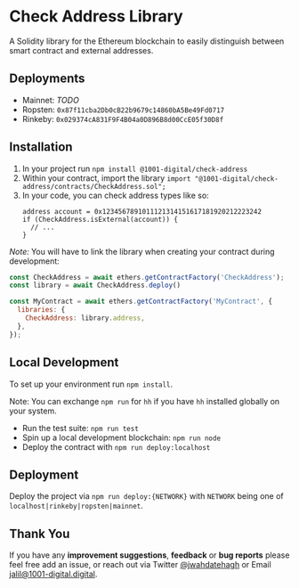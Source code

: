 # Check Address Library
A Solidity library for the Ethereum blockchain to easily distinguish between smart contract and external addresses.

## Deployments
- Mainnet: *TODO*
- Ropsten: `0x87f11cba2Db0cB22b9679c14860bA5Be49Fd0717`
- Rinkeby: `0x029374cA831F9F4B04a0D896B8d00CcE05f30D8f`

## Installation

1. In your project run `npm install @1001-digital/check-address`
2. Within your contract, import the library `import "@1001-digital/check-address/contracts/CheckAddress.sol";`
3. In your code, you can check address types like so: 
   ```solidity
   address account = 0x1234567891011121314151617181920212223242
   if (CheckAddress.isExternal(account)) { 
     // ...
   }
   ```

*Note:* You will have to link the library when creating your contract during development:
```js
const CheckAddress = await ethers.getContractFactory('CheckAddress');
const library = await CheckAddress.deploy()

const MyContract = await ethers.getContractFactory('MyContract', {
  libraries: {
    CheckAddress: library.address,
  },
});
```

## Local Development

To set up your environment run `npm install`.

Note: You can exchange `npm run` for `hh` if you have `hh` installed globally on your system.

- Run the test suite: `npm run test`
- Spin up a local development blockchain: `npm run node`
- Deploy the contract with `npm run deploy:localhost`

## Deployment

Deploy the project via `npm run deploy:{NETWORK}` with `NETWORK` being one of `localhost|rinkeby|ropsten|mainnet`.

## Thank You

If you have any **improvement suggestions**, **feedback** or **bug reports** please feel free add an issue, or reach out via Twitter [@jwahdatehagh](https://twitter.com/jwahdatehagh) or Email [jalil@1001-digital.digital](jalil@1001-digital.digital).
